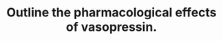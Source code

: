 ---
title: "Outline the pharmacological effects of vasopressin."
entityType: SAQ
exam: PEX
college: ANZCA
year: 2002
sitting: B
question: 8
passRate: 79
EC_expectedDomains:
- "The question asked for a description of the pharmacological uses of vasopressin. Information relating to these aspects rather than physiological characteristics of the endogenous ligand was therefore given preferential weighting."
- "Candidates should have mentioned the peptide nature of vasopressin and hopefully comment on the implications for administration. Peptides typically have extremely low oral bioavailability due to intestinal proteases."
- "Candidates should have discussed the different clinical effects and indications for vasopressin and DDAVP."
EC_extraCredit:
- "Generally there was a good standard of explanation of sub-cellular events and mediators."
- "Additional marks were awarded for synergistic activity with catecholamines."
EC_errorsCommon:
- "Commonly omitted was the synergistic activity with catecholamines."
- "Although vasopressin will afford water retention in diabetes insipidus it is preferable to use DDAVP to avoid vasoconstriction."
---